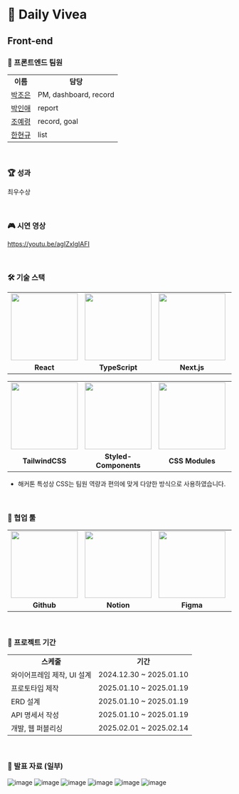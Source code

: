 # 🥝 Daily Vivea

## Front-end

### 🙏 프론트엔드 팀원

<table>
  <tr>
    <td align="center"><b>이름</b></td>
    <td align="center"><b>담당</b></td>
  </tr>
  <tr>
    <td><a href="https://github.com/joeun1104">박조은</a></td>
    <td>PM, dashboard, record</td>
  </tr>
  <tr>
    <td><a href="https://github.com/inaemon">박인애</a></td>
    <td>report</td>
  </tr>
  <tr>
    <td><a href="https://github.com/YeryungCho">조예령</a></td>
    <td>record, goal</td>
  </tr>
  <tr>
    <td><a href="https://github.com/gzhan0226">한현규</a></td>
    <td>list</td>
  </tr>
</table>

<br/>

### 🏆 성과
최우수상

<br/>

### 🎮 시연 영상

https://youtu.be/agIZxlgIAFI

<br/>

### 🛠️ 기술 스택

<table>
  <tr>
    <td><img src="https://github.com/user-attachments/assets/3a2ab270-18b7-4918-8c47-0bd1c10828bc" width="150" /></td>
    <td><img src="https://github.com/user-attachments/assets/f1cb28d3-4ad6-475a-8227-3ae1a13cf0f9" width="150" /></td>
    <td><img src="https://github.com/user-attachments/assets/a88ea414-c2b1-4f07-ac46-9e3ae8e53325" width="150" /></td>
    <td><img src="https://github.com/user-attachments/assets/c4359a39-5268-4f4f-8b7d-016439f58fc4" width="150" /></td>
  </tr>
  <tr>
    <td align="center"><b>React</b></td>
    <td align="center"><b>TypeScript</b></td>
    <td align="center"><b>Next.js</b></td>
    <td align="center"><b>Axios</b></td>
  </tr>
</table>


<table>
  <tr>
    <td><img src="https://github.com/user-attachments/assets/f3253079-f396-429b-9c26-ab91e1ff6025" width="150" /></td>
    <td><img src="https://github.com/user-attachments/assets/9283953e-77be-44ec-ab30-59b13ef85884" width="150" /></td>
    <td><img src="https://github.com/user-attachments/assets/a090edcb-c391-4923-b099-bff12c64f447" width="150" /></td>
    <td><img src="https://github.com/user-attachments/assets/6be3639b-c7d9-4a12-a9a4-c8aa4457ef9e" width="150" /></td>
  </tr>
  <tr>
    <td align="center"><b>TailwindCSS</b></td>
    <td align="center"><b>Styled-Components</b></td>
    <td align="center"><b>CSS Modules</b></td>
    <td align="center"><b>Vercel</b></td>
  </tr>
</table>

- 해커톤 특성상 CSS는 팀원 역량과 편의에 맞게 다양한 방식으로 사용하였습니다.

<br/>

### 🙌 협업 툴

<table>
  <tr>
    <td><img src="https://github.com/user-attachments/assets/ff5b89d8-b421-4dd5-a068-985d8e36a80d" width="150" /></td>
    <td><img src="https://github.com/user-attachments/assets/a6c3d38e-7bba-44cf-b8e8-cb7f25954695" width="150" /></td>
    <td><img src="https://github.com/user-attachments/assets/e5cbc511-e6b7-4e13-a4af-19a7d7e4635a" width="150" /></td>
    <td><img src="https://github.com/user-attachments/assets/f05f51da-7b7d-41c7-a963-ea846b948d60" width="150" /></td>
  </tr>
  <tr>
    <td align="center"><b>Github</b></td>
    <td align="center"><b>Notion</b></td>
    <td align="center"><b>Figma</b></td>
    <td align="center"><b>Google Meet</b></td>
  </tr>
</table>

<br/>

### 📆 프로젝트 기간

<table>
  <tr>
    <td align="center"><b>스케줄</b></td>
    <td align="center"><b>기간</b></td>
  </tr>
  <tr>
    <td>와이어프레임 제작, UI 설계</td>
    <td>2024.12.30 ~ 2025.01.10</td>
  </tr>
  <tr>
    <td>프로토타입 제작</td>
    <td>2025.01.10 ~ 2025.01.19</td>
  </tr>
  <tr>
    <td>ERD 설계</td>
    <td>2025.01.10 ~ 2025.01.19</td>
  </tr>
  <tr>
    <td>API 명세서 작성</td>
    <td>2025.01.10 ~ 2025.01.19</td>
  </tr>
  <tr>
    <td>개발, 웹 퍼블리싱</td>
    <td>2025.02.01 ~ 2025.02.14</td>
  </tr>
</table>

<br/>

### 🎤 발표 자료 (일부)

![image](https://github.com/user-attachments/assets/8b1128b8-91c0-4d9a-8542-7a904aa11499)
![image](https://github.com/user-attachments/assets/7d95a9cf-d0c6-451a-aacd-2ada4116afa0)
![image](https://github.com/user-attachments/assets/baeeb7a6-17d2-446f-8c01-115601767efb)
![image](https://github.com/user-attachments/assets/dd3f4c71-a697-4db9-a8dc-79414726489e)
![image](https://github.com/user-attachments/assets/ce493be0-d493-475e-a320-fd032b03aff2)
![image](https://github.com/user-attachments/assets/b8da1e0f-765d-41fb-aa54-742eb512311a)
